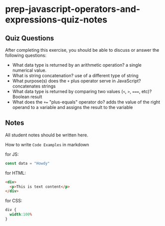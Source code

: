 # prep-javascript-operators-and-expressions-quiz-notes

## Quiz Questions

After completing this exercise, you should be able to discuss or answer the following questions:

- What data type is returned by an arithmetic operation?
a single numerical value.
- What is string concatenation?
use of a different type of string
- What purpose(s) does the `+` plus operator serve in JavaScript?
concatenates strings
- What data type is returned by comparing two values (`<`, `>`, `===`, etc)?
Boolean result
- What does the `+=` "plus-equals" operator do?
adds the value of the right operand to a variable and assigns the result to the variable

## Notes

All student notes should be written here.


How to write `Code Examples` in markdown

for JS:
```javascript
const data = "Howdy"
```

for HTML:
```html
<div>
  <p>This is text content</p>
</div>
```

for CSS:
```css
div {
  width:100%
}
```
